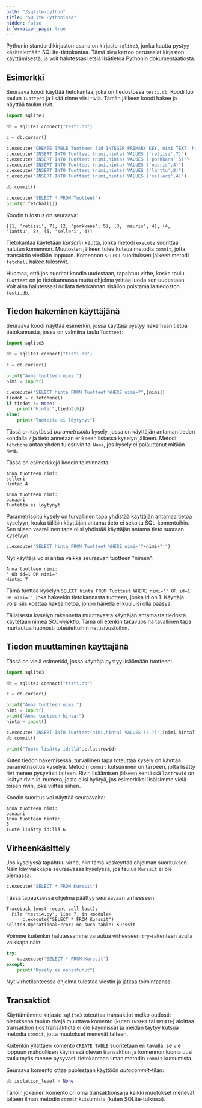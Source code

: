 ```yaml
---
path: "/sqlite-python"
title: "SQLite Pythonissa"
hidden: false
information_page: true
---
```


Pythonin standardikirjaston osana on kirjasto `sqlite3`,
jonka kautta pystyy käsittelemään SQLite-tietokantaa.
Tämä sivu kertoo perusasiat kirjaston käyttämisestä,
ja voit halutessasi etsiä lisätietoa Pythonin dokumentaatiosta.

## Esimerkki

Seuraava koodi käyttää tietokantaa, joka on tiedostossa `testi.db`.
Koodi luo taulun `Tuotteet` ja lisää sinne viisi riviä.
Tämän jälkeen koodi hakee ja näyttää taulun rivit.

```python
import sqlite3

db = sqlite3.connect("testi.db")

c = db.cursor()

c.execute("CREATE TABLE Tuotteet (id INTEGER PRIMARY KEY, nimi TEXT, hinta INTEGER)")
c.execute("INSERT INTO Tuotteet (nimi,hinta) VALUES ('retiisi',7)")
c.execute("INSERT INTO Tuotteet (nimi,hinta) VALUES ('porkkana',5)")
c.execute("INSERT INTO Tuotteet (nimi,hinta) VALUES ('nauris',4)")
c.execute("INSERT INTO Tuotteet (nimi,hinta) VALUES ('lanttu',8)")
c.execute("INSERT INTO Tuotteet (nimi,hinta) VALUES ('selleri',4)")

db.commit()

c.execute("SELECT * FROM Tuotteet")
print(c.fetchall())
```

Koodin tulostus on seuraava:

```x
[(1, 'retiisi', 7), (2, 'porkkana', 5), (3, 'nauris', 4), (4, 'lanttu', 8), (5, 'selleri', 4)]
```

Tietokantaa käytetään _kursorin_ kautta,
jonka metodi `execute` suorittaa halutun komennon.
Muutosten jälkeen tulee kutsua metodia
`commit`, jotta transaktio viedään loppuun.
Komennon `SELECT` suorituksen jälkeen metodi `fetchall`
hakee tulosrivit.

Huomaa, että jos suoritat koodin uudestaan,
tapahtuu virhe, koska taulu `Tuotteet` on jo tietokannassa mutta
ohjelma yrittää luoda sen uudestaan.
Voit aina halutessasi nollata tietokannan sisällön
poistamalla tiedoston `testi.db`.


## Tiedon hakeminen käyttäjänä

Seuraava koodi näyttää esimerkin, jossa käyttäjä pystyy
hakemaan tietoa tietokannasta, jossa on valmiina taulu `Tuotteet`:

```python
import sqlite3

db = sqlite3.connect("testi.db")

c = db.cursor()

print("Anna tuotteen nimi:")
nimi = input()

c.execute("SELECT hinta FROM Tuotteet WHERE nimi=?",[nimi])
tiedot = c.fetchone()
if tiedot != None:
    print("Hinta:",tiedot[0])
else:
    print("Tuotetta ei löytynyt")    
```

Tässä on käytössä _parametrisoitu_ kysely,
jossa on käyttäjän antaman tiedon kohdalla `?` ja
tieto annetaan erikseen listassa kyselyn jälkeen.
Metodi `fetchone` antaa yhden tulosrivin tai `None`,
jos kysely ei palauttanut mitään riviä.

Tässä on esimerkkejä koodin toiminnasta:

```x
Anna tuotteen nimi:
selleri
Hinta: 4
```

```x
Anna tuotteen nimi:
banaani
Tuotetta ei löytynyt
```

<text-box variant='hint' name='Turvallinen kysely'>

Parametrisoitu kysely on turvallinen tapa yhdistää käyttäjän
antamaa tietoa kyselyyn,
koska tällöin käyttäjän antama tieto ei sekoitu SQL-komentoihin.
Sen sijaan vaarallinen tapa olisi yhdistää käyttäjän antama
tieto suoraan kyselyyn:

```python
c.execute("SELECT hinta FROM Tuotteet WHERE nimi='"+nimi+"'")
```

Nyt käyttäjä voisi antaa vaikka seuraavan tuotteen "nimen":

```x
Anna tuotteen nimi:
' OR id=1 OR nimi='
Hinta: 7
```

Tämä tuottaa kyselyn `SELECT hinta FROM Tuotteet WHERE nimi='' OR id=1 OR nimi=''`,
joka hakeekin tietokannasta tuotteen, jonka id on 1.
Käyttäjä voisi siis koettaa hakea tietoa, johon hänellä ei kuuluisi olla pääsyä.

Tällaisesta kyselyn rakennetta muuttavasta käyttäjän antamasta
tiedosta käytetään nimeä _SQL-injektio_.
Tämä oli etenkin takavuosina tavallinen tapa murtautua
huonosti toteutettuihin nettisivustoihin.

</text-box>

## Tiedon muuttaminen käyttäjänä

Tässä on vielä esimerkki, jossa käyttäjä pystyy lisäämään tuotteen:

```python
import sqlite3

db = sqlite3.connect("testi.db")

c = db.cursor()

print("Anna tuotteen nimi:")
nimi = input()
print("Anna tuotteen hinta:")
hinta = input()

c.execute("INSERT INTO Tuotteet(nimi,hinta) VALUES (?,?)",[nimi,hinta])
db.commit()

print("Tuote lisätty id:llä",c.lastrowid)
```

Kuten tiedon hakemisessa, turvallinen tapa toteuttaa kysely on
käyttää parametrisoitua kyselyä.
Metodin `commit` kutsuminen on tarpeen,
jotta lisätty rivi menee pysyvästi talteen.
Rivin lisäämisen jälkeen kentässä `lastrowid` on 
lisätyn rivin id-numero, josta olisi hyötyä,
jos esimerkiksi lisäisimme vielä toisen rivin,
joka viittaa siihen.

Koodin suoritus voi näyttää seuraavalta:

```x
Anna tuotteen nimi:
banaani
Anna tuotteen hinta:
3
Tuote lisätty id:llä 6
```

## Virheenkäsittely

Jos kyselyssä tapahtuu virhe, niin tämä keskeyttää ohjelman suorituksen.
Näin käy vaikkapa seuraavassa kyselyssä, jos taulua `Kurssit` ei ole olemassa:

```python
c.execute("SELECT * FROM Kurssit")
```

Tässä tapauksessa ohjelma päättyy seuraavaan virheeseen:

```x
Traceback (most recent call last):
  File "testi4.py", line 7, in <module>
      c.execute("SELECT * FROM Kurssit")
sqlite3.OperationalError: no such table: Kurssit
```

Voimme kuitenkin halutessamme varautua virheeseen `try`-rakenteen
avulla vaikkapa näin:

```python
try:
    c.execute("SELECT * FROM Kurssit")
except:
    print("Kysely ei onnistunut")    
```

Nyt virhetilanteessa ohjelma tulostaa viestin ja jatkaa toimintaansa.

## Transaktiot

Käyttämämme kirjasto `sqlite3` toteuttaa transaktiot melko oudosti:
oletuksena taulun rivejä muuttava komento (kuten `INSERT` tai `UPDATE`)
aloittaa transaktion (jos transaktiota ei ole käynnissä) ja
meidän täytyy kutsua metodia `commit`, jotta muutokset menevät talteen.

Kuitenkin yllättäen komento `CREATE TABLE` suoritetaan eri tavalla:
se vie loppuun mahdollisen käynnissä olevan transaktion ja
komennon luoma uusi taulu myös menee pysyvästi tietokantaan ilman metodin
`commit` kutsumista.

Seuraava komento ottaa puolestaan käyttöön _autocommit_-tilan:

```python
db.isolation_level = None
```

Tällöin jokainen komento on oma transaktionsa ja kaikki muutokset menevät
talteen ilman metodin `commit` kutsumista (kuten SQLite-tulkissa).
